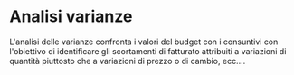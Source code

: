 # Analisi varianze
L'analisi delle varianze confronta i valori del budget con i consuntivi con l'obiettivo di identificare gli scortamenti di fatturato attribuiti a variazioni di quantità piuttosto che a variazioni di prezzo o di cambio, ecc....
